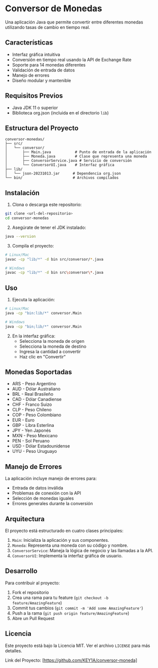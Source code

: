 # Conversor de Monedas

Una aplicación Java que permite convertir entre diferentes monedas utilizando tasas de cambio en tiempo real.

## Características

- Interfaz gráfica intuitiva
- Conversión en tiempo real usando la API de Exchange Rate
- Soporte para 14 monedas diferentes
- Validación de entrada de datos
- Manejo de errores
- Diseño modular y mantenible

## Requisitos Previos

- Java JDK 11 o superior
- Biblioteca org.json (incluida en el directorio `lib`)

## Estructura del Proyecto

```
conversor-monedas/
├── src/
│   └── conversor/
│       ├── Main.java           # Punto de entrada de la aplicación
│       ├── Moneda.java         # Clase que representa una moneda
│       ├── ConversorService.java # Servicio de conversión
│       └── ConversorUI.java    # Interfaz gráfica
├── lib/
│   └── json-20231013.jar      # Dependencia org.json
└── bin/                       # Archivos compilados
```

## Instalación

1. Clona o descarga este repositorio:
```bash
git clone <url-del-repositorio>
cd conversor-monedas
```

2. Asegúrate de tener el JDK instalado:
```bash
java --version
```

3. Compila el proyecto:
```bash
# Linux/Mac
javac -cp "lib/*" -d bin src/conversor/*.java

# Windows
javac -cp "lib/*" -d bin src\conversor\*.java
```

## Uso

1. Ejecuta la aplicación:
```bash
# Linux/Mac
java -cp "bin:lib/*" conversor.Main

# Windows
java -cp "bin;lib/*" conversor.Main
```

2. En la interfaz gráfica:
   - Selecciona la moneda de origen
   - Selecciona la moneda de destino
   - Ingresa la cantidad a convertir
   - Haz clic en "Convertir"

## Monedas Soportadas

- ARS - Peso Argentino
- AUD - Dólar Australiano
- BRL - Real Brasileño
- CAD - Dólar Canadiense
- CHF - Franco Suizo
- CLP - Peso Chileno
- COP - Peso Colombiano
- EUR - Euro
- GBP - Libra Esterlina
- JPY - Yen Japonés
- MXN - Peso Mexicano
- PEN - Sol Peruano
- USD - Dólar Estadounidense
- UYU - Peso Uruguayo

## Manejo de Errores

La aplicación incluye manejo de errores para:
- Entrada de datos inválida
- Problemas de conexión con la API
- Selección de monedas iguales
- Errores generales durante la conversión

## Arquitectura

El proyecto está estructurado en cuatro clases principales:

1. `Main`: Inicializa la aplicación y sus componentes.
2. `Moneda`: Representa una moneda con su código y nombre.
3. `ConversorService`: Maneja la lógica de negocio y las llamadas a la API.
4. `ConversorUI`: Implementa la interfaz gráfica de usuario.

## Desarrollo

Para contribuir al proyecto:

1. Fork el repositorio
2. Crea una rama para tu feature (`git checkout -b feature/AmazingFeature`)
3. Commit tus cambios (`git commit -m 'Add some AmazingFeature'`)
4. Push a la rama (`git push origin feature/AmazingFeature`)
5. Abre un Pull Request

## Licencia

Este proyecto está bajo la Licencia MIT. Ver el archivo `LICENSE` para más detalles.


Link del Proyecto: [https://github.com/KEY1A/conversor-moneda]
